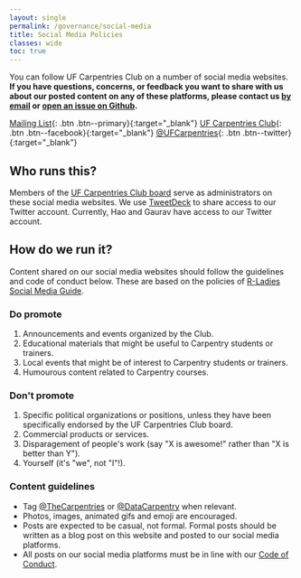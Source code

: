 ```yaml
---
layout: single
permalink: /governance/social-media
title: Social Media Policies
classes: wide
toc: true
---
```


You can follow UF Carpentries Club on a number of social media websites. 
**If you have questions, concerns, or feedback you want to share with us about our posted content on any of these platforms, please contact us [by email](mailto:ufcarpentries@gmail.com) or [open an issue on Github](https://github.com/UF-Carpentry/Coordination/issues/new).**

[<i class="fas fa-fw fa-envelope-square" aria-hidden="true"></i> Mailing List](https://lists.ufl.edu/cgi-bin/wa?A0=INFORMATICS-TEACHING-L){: .btn .btn--primary}{:target="_blank"}
[<i class="fab fa-facebook"></i> UF Carpentries Club](https://www.facebook.com/groups/322971701740318/){: .btn .btn--facebook}{:target="_blank"}
[<i class="fab fa-twitter"></i> @UFCarpentries](https://twitter.com/UFCarpentries){: .btn .btn--twitter}{:target="_blank"}

## Who runs this?

Members of the [UF Carpentries Club board]({{site.baseurl}}/governance) serve as administrators on these social media websites. We use [TweetDeck](https://tweetdeck.twitter.com/) to share access to our Twitter account. Currently, Hao and Gaurav have access to our Twitter account.

## How do we run it?

Content shared on our social media websites should follow the guidelines and code of conduct below. These are based on the policies of [R-Ladies Social Media Guide](https://github.com/rladies/starter-kit/blob/9b7caa0e55789a2b416a3b8041ee5ea7fb8055d9/Social_Media_Guide_for_Chapters.pdf).

### Do promote
1. Announcements and events organized by the Club.
2. Educational materials that might be useful to Carpentry students or trainers.
3. Local events that might be of interest to Carpentry students or trainers.
4. Humourous content related to Carpentry courses.

### Don't promote
1. Specific political organizations or positions, unless they have been specifically endorsed by the UF Carpentries Club board.
2. Commercial products or services.
3. Disparagement of people's work (say "X is awesome!" rather than "X is better than Y").
4. Yourself (it's "we", not "I"!).

### Content guidelines
* Tag [@TheCarpentries](https://twitter.com/thecarpentries) or [@DataCarpentry](https://twitter.com/datacarpentry) when relevant.
* Photos, images, animated gifs and emoji are encouraged.
* Posts are expected to be casual, not formal. Formal posts should be written as a blog post on this website and posted to our social media platforms.
* All posts on our social media platforms must be in line with our [Code of Conduct]({{site.baseurl}}/code-of-conduct/).
